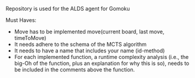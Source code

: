 Repository is used for the ALDS agent for Gomoku

Must Haves:
- Move has to be implemented move(current board, last move, timeToMove)
- It needs adhere to the schema of the MCTS algorithm
- It needs to have a name that includes your name (id-method)
- For each implemented function, a runtime complexity analysis (i.e., the
big-Oh of the function, plus an explanation for why this is so), needs to
be included in the comments above the function.
